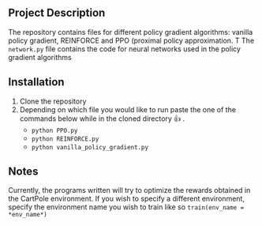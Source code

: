 ## Project Description
The repository contains files for different policy gradient algorithms: vanilla policy gradient, REINFORCE and PPO (proximal policy approximation. T The `network.py` file contains the code for neural networks used in the policy gradient algorithms
## Installation
1.  Clone the repository
2.  Depending on which file you would like to run paste the one of the commands below while in the cloned directory :thumbsup: .
	- `python PPO.py`
	- `python REINFORCE.py`
	- `python vanilla_policy_gradient.py`
## Notes
Currently, the programs written will try to optimize the rewards obtained in the CartPole environment.
If you wish to specify a different environment, specify the environment name you wish to train like so `train(env_name = *env_name*)`
